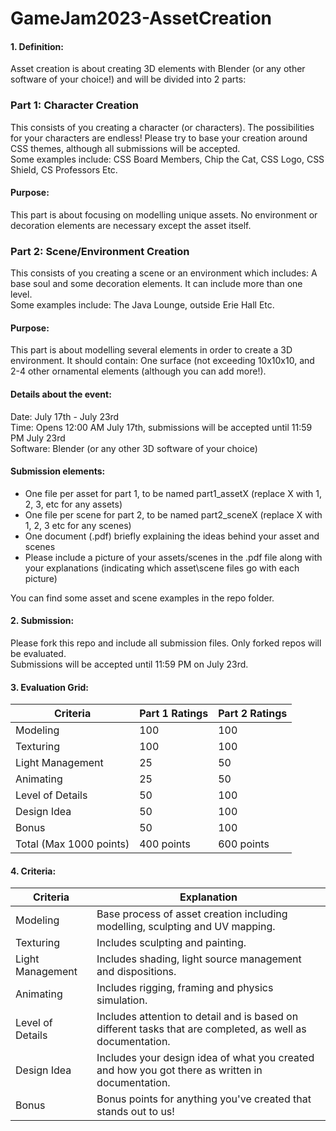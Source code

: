 # GameJam2023-AssetCreation

#### 1. Definition: 
Asset creation is about creating 3D elements with Blender (or any other software of your choice!) and will be divided into 2 parts:

### Part 1: Character Creation
This consists of you creating a character (or characters). The possibilities for your characters are endless! Please try to base your creation around CSS themes, although all submissions will be accepted.\
Some examples include: CSS Board Members, Chip the Cat, CSS Logo, CSS Shield, CS Professors Etc.


#### Purpose: 
This part is about focusing on modelling unique assets. No environment or decoration elements are necessary except the asset itself. 


### Part 2: Scene/Environment Creation
This consists of you creating a scene or an environment which includes: A base soul and some decoration elements. It can include more than one level.\
Some examples include: The Java Lounge, outside Erie Hall Etc.


#### Purpose: 
This part is about modelling several elements in order to create a 3D environment. It should contain: One surface (not exceeding 10x10x10, and 2-4 other ornamental elements (although you can add more!).


#### Details about the event:
Date: July 17th - July 23rd\
Time: Opens 12:00 AM July 17th, submissions will be accepted until 11:59 PM July 23rd\
Software: Blender (or any other 3D software of your choice)


#### Submission elements:
   - One file per asset for part 1, to be named part1_assetX (replace X with 1, 2, 3, etc for any assets)
   - One file per scene for part 2, to be named part2_sceneX (replace X with 1, 2, 3 etc for any scenes)
   - One document (.pdf) briefly explaining the ideas behind your asset and scenes
   - Please include a picture of your assets/scenes in the .pdf file along with your explanations (indicating which asset\scene files go with each picture)


You can find some asset and scene examples in the repo folder.

#### 2. Submission: 
Please fork this repo and include all submission files. Only forked repos will be evaluated.\
Submissions will be accepted until 11:59 PM on July 23rd.

#### 3. Evaluation Grid: 
| Criteria               | Part 1 Ratings | Part 2 Ratings |
|------------------------|----------------|----------------|
| Modeling               | 100            | 100            |
| Texturing              | 100            | 100            |
| Light Management       | 25             | 50             |
| Animating              | 25             | 50             |
| Level of Details       | 50             | 100            |
| Design Idea            | 50             | 100            |
| Bonus                  | 50             | 100            |
| Total (Max 1000 points) | 400 points     | 600 points     |

#### 4. Criteria:
| Criteria         | Explanation                                                                                                |
|------------------|------------------------------------------------------------------------------------------------------------|
| Modeling         | Base process of asset creation including modelling, sculpting and UV mapping.                                |
| Texturing        | Includes sculpting and painting.                                                                            |
| Light Management | Includes shading, light source management and dispositions.                                                 |
| Animating        | Includes rigging, framing and physics simulation.                                                           |
| Level of Details | Includes attention to detail and is based on different tasks that are completed, as well as documentation. |
| Design Idea      | Includes your design idea of what you created and how you got there as written in documentation.           |
| Bonus            | Bonus points for anything you've created that stands out to us!                                            |
